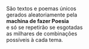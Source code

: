 São textos e poemas únicos  
gerados aleatoriamente pela  
**machina de fazer Poesia**  
e só se repetirão se esgotadas  
as milhares de combinações  
possíveis à cada tema.  